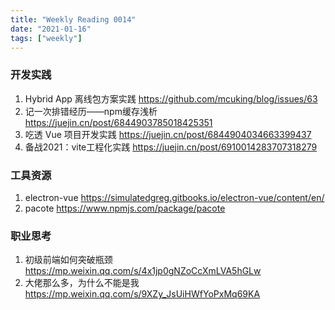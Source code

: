 ```yaml
---
title: "Weekly Reading 0014"
date: "2021-01-16"
tags: ["weekly"]
---
```

### 开发实践
1. Hybrid App 离线包方案实践 https://github.com/mcuking/blog/issues/63
2. 记一次排错经历——npm缓存浅析 https://juejin.cn/post/6844903785018425351
3. 吃透 Vue 项目开发实践 https://juejin.cn/post/6844904034663399437
4. 备战2021：vite工程化实践 https://juejin.cn/post/6910014283707318279

### 工具资源
1. electron-vue https://simulatedgreg.gitbooks.io/electron-vue/content/en/
2. pacote https://www.npmjs.com/package/pacote

### 职业思考
1. 初级前端如何突破瓶颈 https://mp.weixin.qq.com/s/4x1jp0gNZoCcXmLVA5hGLw
2. 大佬那么多，为什么不能是我 https://mp.weixin.qq.com/s/9XZy_JsUiHWfYoPxMq69KA
